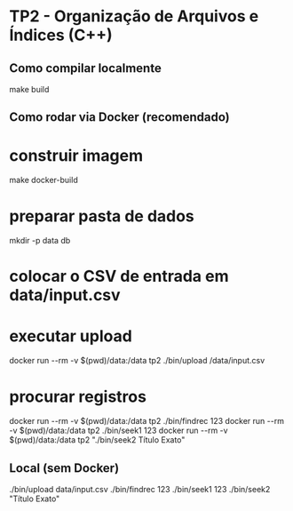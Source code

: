 # TP2 - Organização de Arquivos e Índices (C++)

## Como compilar localmente
make build

## Como rodar via Docker (recomendado)
# construir imagem
make docker-build

# preparar pasta de dados
mkdir -p data db
# colocar o CSV de entrada em data/input.csv

# executar upload
docker run --rm -v $(pwd)/data:/data tp2 ./bin/upload /data/input.csv

# procurar registros
docker run --rm -v $(pwd)/data:/data tp2 ./bin/findrec 123
docker run --rm -v $(pwd)/data:/data tp2 ./bin/seek1 123
docker run --rm -v $(pwd)/data:/data tp2 "./bin/seek2 Título Exato"

## Local (sem Docker)
./bin/upload data/input.csv
./bin/findrec 123
./bin/seek1 123
./bin/seek2 "Título Exato"
